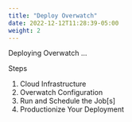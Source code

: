 ```yaml
---
title: "Deploy Overwatch"
date: 2022-12-12T11:28:39-05:00
weight: 2
---
```


Deploying Overwatch ...

Steps
1. Cloud Infrastructure
2. Overwatch Configuration
3. Run and Schedule the Job\[s\]
4. Productionize Your Deployment